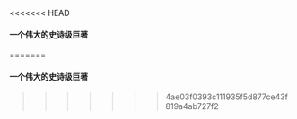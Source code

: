 <<<<<<< HEAD
#### 一个伟大的史诗级巨著
=======
#### 一个伟大的史诗级巨著 
>>>>>>> 4ae03f0393c111935f5d877ce43f819a4ab727f2
